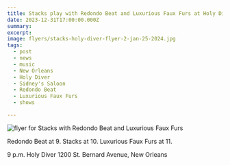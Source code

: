 ```yaml
---
title: Stacks play with Redondo Beat and Luxurious Faux Furs at Holy Diver, Thursday, January 25.
date: 2023-12-31T17:00:00.000Z
summary:
excerpt:
image: flyers/stacks-holy-diver-flyer-2-jan-25-2024.jpg
tags:
  - post 
  - news
  - music
  - New Orleans
  - Holy Diver
  - Sidney's Saloon
  - Redondo Beat
  - Luxurious Faux Furs
  - shows

---
```


![flyer for Stacks with Redondo Beat and Luxurious Faux Furs](/static/img/flyers/stacks-holy-diver-flyer-2-jan-25-2024.jpg "flyer for Stacks with Redondo Beat and Luxurious Faux Furs")

Redondo Beat at 9.
Stacks at 10.
Luxurious Faux Furs at 11.

9 p.m.
Holy Diver
1200 St. Bernard Avenue, New Orleans
